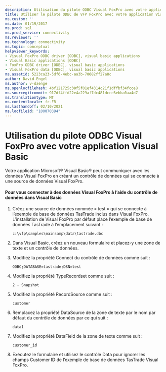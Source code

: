 ```yaml
---
description: Utilisation du pilote ODBC Visual FoxPro avec votre application Visual Basic
title: Utiliser le pilote ODBC de VFP FoxPro avec votre application Visual Basic | Microsoft Docs
ms.custom: ''
ms.date: 01/19/2017
ms.prod: sql
ms.prod_service: connectivity
ms.reviewer: ''
ms.technology: connectivity
ms.topic: conceptual
helpviewer_keywords:
- Visual FoxPro ODBC driver [ODBC], visual basic applications
- Visual Basic applications [ODBC]
- FoxPro ODBC driver [ODBC], visual basic applications
- Visual FoxPro data [ODBC], visual basic applications
ms.assetid: 5223ca23-5df6-4ebc-aa3b-70682ff27a8c
author: David-Engel
ms.author: v-daenge
ms.openlocfilehash: 4bf121725c30f5f01ef4314c21f1dffbf34fcce8
ms.sourcegitcommit: 917df4ffd22e4a229af7dc481dcce3ebba0aa4d7
ms.translationtype: MT
ms.contentlocale: fr-FR
ms.lasthandoff: 02/10/2021
ms.locfileid: "100070394"
---
```

# <a name="using-the-vfp-foxpro-odbc-driver-with-your-visual-basic-application"></a>Utilisation du pilote ODBC Visual FoxPro avec votre application Visual Basic
Votre application Microsoft® Visual Basic® peut communiquer avec les données Visual FoxPro en créant un contrôle de données qui se connecte à une source de données Visual FoxPro.  
  
#### <a name="to-connect-to-visual-foxpro-data-using-the-data-control-in-visual-basic"></a>Pour vous connecter à des données Visual FoxPro à l’aide du contrôle de données dans Visual Basic  
  
1.  Créez une source de données nommée « test » qui se connecte à l’exemple de base de données TasTrade inclus dans Visual FoxPro. L’installation de Visual FoxPro par défaut place l’exemple de base de données TasTrade à l’emplacement suivant :  
  
    ```  
    c:\vfp\samples\mainsamp\data\tastrade.dbc  
    ```  
  
2.  Dans Visual Basic, créez un nouveau formulaire et placez-y une zone de texte et un contrôle de données.  
  
3.  Modifiez la propriété Connect du contrôle de données comme suit :  
  
    ```  
    ODBC;DATABASE=tastrade;DSN=test  
    ```  
  
4.  Modifiez la propriété TypeRecordset comme suit :  
  
    ```  
    2 - Snapshot  
    ```  
  
5.  Modifiez la propriété RecordSource comme suit :  
  
    ```  
    customer  
    ```  
  
6.  Remplacez la propriété DataSource de la zone de texte par le nom par défaut du contrôle de données par ce qui suit :  
  
    ```  
    data1  
    ```  
  
7.  Modifiez la propriété DataField de la zone de texte comme suit :  
  
    ```  
    customer_id  
    ```  
  
8.  Exécutez le formulaire et utilisez le contrôle Data pour ignorer les champs Customer ID de l’exemple de base de données TasTrade Visual FoxPro.
